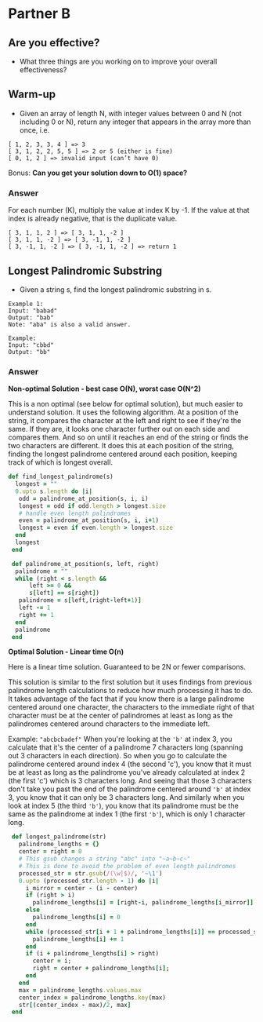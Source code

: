 # Partner B

## Are you effective?
* What three things are you working on to improve your overall effectiveness?

## Warm-up
* Given an array of length N, with integer values between 0 and N (not including 0 or N), return any integer that appears in the array more than once, i.e.

```
[ 1, 2, 3, 3, 4 ] => 3
[ 3, 1, 2, 2, 5, 5 ] => 2 or 5 (either is fine)
[ 0, 1, 2 ] => invalid input (can’t have 0)
```

Bonus: **Can you get your solution down to O(1) space?**

### Answer
For each number (K), multiply the value at index K by -1. If the value at that index is already negative, that is the duplicate value.

```
[ 3, 1, 1, 2 ] => [ 3, 1, 1, -2 ]
[ 3, 1, 1, -2 ] => [ 3, -1, 1, -2 ]
[ 3, -1, 1, -2 ] => [ 3, -1, 1, -2 ] => return 1
```

## Longest Palindromic Substring
* Given a string s, find the longest palindromic substring in s.

```
Example 1:
Input: "babad"
Output: "bab"
Note: "aba" is also a valid answer.
```

```
Example:
Input: "cbbd"
Output: "bb"
```

### Answer
**Non-optimal Solution - best case O(N), worst case O(N^2)**

This is a non optimal (see below for optimal solution), but much easier to understand solution. It uses the following algorithm. At a position of the string, it compares the character at the left and right to see if they're the same. If they are, it looks one character further out on each side and compares them. And so on until it reaches an end of the string or finds the two characters are different. It does this at each position of the string, finding the longest palindrome centered around each position, keeping track of which is longest overall.

```ruby
def find_longest_palindrome(s)
  longest = ""
  0.upto s.length do |i|
   odd = palindrome_at_position(s, i, i)
   longest = odd if odd.length > longest.size
   # handle even length palindromes
   even = palindrome_at_position(s, i, i+1)
   longest = even if even.length > longest.size
  end
  longest
 end

 def palindrome_at_position(s, left, right)
  palindrome = ""
  while (right < s.length &&
      left >= 0 &&
      s[left] == s[right])
   palindrome = s[left,(right-left+1)]
   left -= 1
   right += 1
  end
  palindrome
 end
 ```

 **Optimal Solution - Linear time O(n)**

 Here is a linear time solution. Guaranteed to be 2N or fewer comparisons.

 This solution is similar to the first solution but it uses findings from previous palindrome length calculations to reduce how much processing it has to do. It takes advantage of the fact that if you know there is a large palindrome centered around one character, the characters to the immediate right of that character must be at the center of palindromes at least as long as the palindromes centered around characters to the immediate left.

 Example: `"abcbcbadef"` When you're looking at the `'b'` at index 3, you calculate that it's the center of a palindrome 7 characters long (spanning out 3 characters in each direction). So when you go to calculate the palindrome centered around index 4 (the second 'c'), you know that it must be at least as long as the palindrome you've already calculated at index 2 (the first 'c') which is 3 characters long. And seeing that those 3 characters don't take you past the end of the palindrome centered around `'b'` at index 3, you know that it can only be 3 characters long. And similarly when you look at index 5 (the third `'b'`), you know that its palindrome must be the same as the palindrome at index 1 (the first `'b'`), which is only 1 character long.

```ruby
 def longest_palindrome(str)
   palindrome_lengths = {}
   center = right = 0
   # This gsub changes a string "abc" into "~a~b~c~"
   # This is done to avoid the problem of even length palindromes
   processed_str = str.gsub(/(\w|$)/, '~\1')
   0.upto (processed_str.length - 1) do |i|
     i_mirror = center - (i - center)
     if (right > i)
       palindrome_lengths[i] = [right-i, palindrome_lengths[i_mirror]].min
     else
       palindrome_lengths[i] = 0
     end
     while (processed_str[i + 1 + palindrome_lengths[i]] == processed_str[i - 1 - palindrome_lengths[i]])
       palindrome_lengths[i] += 1
     end
     if (i + palindrome_lengths[i] > right)
       center = i;
       right = center + palindrome_lengths[i];
     end
   end
   max = palindrome_lengths.values.max
   center_index = palindrome_lengths.key(max)
   str[(center_index - max)/2, max]
 end
 ```
